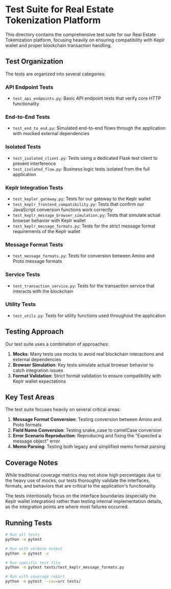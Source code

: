 # Test Suite for Real Estate Tokenization Platform

This directory contains the comprehensive test suite for our Real Estate Tokenization platform, focusing heavily on ensuring compatibility with Keplr wallet and proper blockchain transaction handling.

## Test Organization

The tests are organized into several categories:

### API Endpoint Tests
- `test_api_endpoints.py`: Basic API endpoint tests that verify core HTTP functionality

### End-to-End Tests
- `test_end_to_end.py`: Simulated end-to-end flows through the application with mocked external dependencies

### Isolated Tests
- `test_isolated_client.py`: Tests using a dedicated Flask test client to prevent interference
- `test_isolated_flow.py`: Business logic tests isolated from the full application

### Keplr Integration Tests
- `test_kepler_gateway.py`: Tests for our gateway to the Keplr wallet
- `test_keplr_frontend_compatibility.py`: Tests that confirm our JavaScript conversion functions work correctly
- `test_keplr_message_browser_simulation.py`: Tests that simulate actual browser behavior with Keplr wallet
- `test_keplr_message_formats.py`: Tests for the strict message format requirements of the Keplr wallet

### Message Format Tests
- `test_message_formats.py`: Tests for conversion between Amino and Proto message formats

### Service Tests
- `test_transaction_service.py`: Tests for the transaction service that interacts with the blockchain

### Utility Tests
- `test_utils.py`: Tests for utility functions used throughout the application

## Testing Approach

Our test suite uses a combination of approaches:

1. **Mocks**: Many tests use mocks to avoid real blockchain interactions and external dependencies
2. **Browser Simulation**: Key tests simulate actual browser behavior to catch integration issues
3. **Format Validation**: Strict format validation to ensure compatibility with Keplr wallet expectations

## Key Test Areas

The test suite focuses heavily on several critical areas:

1. **Message Format Conversion**: Testing conversion between Amino and Proto formats
2. **Field Name Conversion**: Testing snake_case to camelCase conversion
3. **Error Scenario Reproduction**: Reproducing and fixing the "Expected a message object" error
4. **Memo Parsing**: Testing both legacy and simplified memo format parsing

## Coverage Notes

While traditional coverage metrics may not show high percentages due to the heavy use of mocks, our tests thoroughly validate the interfaces, formats, and behaviors that are critical to the application's functionality.

The tests intentionally focus on the interface boundaries (especially the Keplr wallet integration) rather than testing internal implementation details, as the integration points are where most failures occurred.

## Running Tests

```bash
# Run all tests
python -m pytest

# Run with verbose output
python -m pytest -v

# Run specific test file
python -m pytest tests/test_keplr_message_formats.py

# Run with coverage report
python -m pytest --cov=src tests/
```